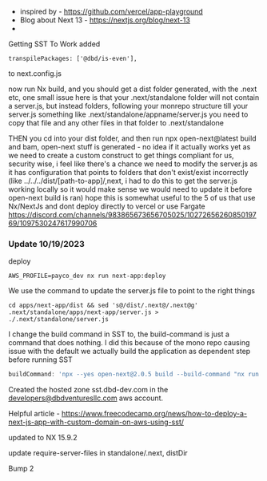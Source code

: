 * inspired by - https://github.com/vercel/app-playground
* Blog about Next 13 - https://nextjs.org/blog/next-13
* 

Getting SST To Work
added 
```shell
transpilePackages: ['@dbd/is-even'],
```
to next.config.js

now run Nx build, and you should get a dist folder generated, 
with the .next etc, one small issue here is that your .next/standalone 
folder will not contain a server.js, but instead folders, 
following your monrepo structure till your server.js
something like .next/standalone/appname/server.js you need to copy 
that file and any other files in that folder to .next/standalone

THEN you cd into your dist folder, and then run npx open-next@latest build and bam, open-next stuff is generated - no idea if it actually works yet as we need to create a custom construct 
to get things compliant for us, security wise, i feel like there's a chance we need to modify the server.js as it has configuration that points to folders that don't exist/exist incorrectly (like ../../../dist/[path-to-app]/,next, 
i had to do this to get the server.js working locally so it would make sense we would need to update it before open-next build is ran)
hope this is somewhat useful to the 5 of us that use Nx/NextJs and dont deploy directly to vercel or use Fargate
https://discord.com/channels/983865673656705025/1027265626085019769/1097530247617990706

### Update 10/19/2023
deploy
```shell
AWS_PROFILE=payco_dev nx run next-app:deploy
```
We use the command to update the server.js file to point to the right things 
```shell 
cd apps/next-app/dist && sed 's@/dist/.next@/.next@g' .next/standalone/apps/next-app/server.js > ./.next/standalone/server.js
```

I change the build command in SST to, the build-command is just a command that does nothing.  I did this because of the mono repo causing issue with the default 
we actually build the application as dependent step before running SST
```js
buildCommand: 'npx --yes open-next@2.0.5 build --build-command "nx run next-app:foo"'
```

Created the hosted zone sst.dbd-dev.com in the developers@dbdventuresllc.com aws account.


Helpful article - https://www.freecodecamp.org/news/how-to-deploy-a-next-js-app-with-custom-domain-on-aws-using-sst/

updated to NX 15.9.2

update require-server-files in standalone/.next, distDir

Bump 2
